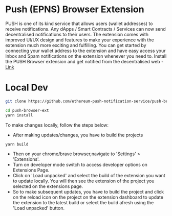 # Push (EPNS) Browser Extension

PUSH is one of its kind service that allows users (wallet addresses) to receive notifications. Any dApps / Smart Contracts / Services can now send decentralised notifications to their users.
The extension comes with improved UI/UX design and features to make your experience with the extension much more exciting and fulfilling. You can get started by connecting your wallet address to the extension and have easy access your Inbox and Spam notifications on the extension whenever you need to.
Install the PUSH Browser extension and get notified from the decentralised web - [Link](https://chrome.google.com/webstore/detail/push-protocol-alpha/lbdcbpaldalgiieffakjhiccoeebchmg?hl=en)

# Local Dev

```bash
git clone https://github.com/ethereum-push-notification-service/push-browser-ext.git
```

```bash
cd push-browser-ext
yarn install
```

To make changes locally, follow the steps below:

- After making updates/changes, you have to build the projects

```bash
yarn build
```

- Then on your chrome/brave browser,navigate to 'Settings' > 'Extensions'.
- Turn on developer mode switch to access developer options on Extensions Page.
- Click on 'Load unpacked' and select the build of the extension you want to update locally. You will then see the extension of the project you selected on the extensions page.
- So to make subsequent updates, you have to build the project and click on the reload icon on the project on the extension dashboard to update the extension to the latest build or select the build afresh using the 'Load unpacked' button.
